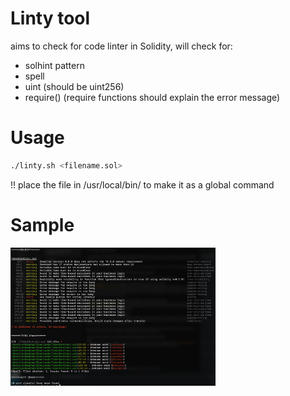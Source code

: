 # Linty tool

aims to check for code linter in Solidity, will check for:
- solhint pattern
- spell
- uint (should be uint256)
- require() (require functions should explain the error message)


# Usage

```bash
./linty.sh <filename.sol>
```

!! place the file in /usr/local/bin/ to make it as a global command
# Sample

<img src="https://github.com/enderphan94/linty/blob/main/sample.png" width="65%" height="65%">
